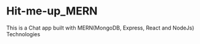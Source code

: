 # Hit-me-up_MERN
This is a Chat app built with MERN(MongoDB, Express, React and NodeJs) Technologies
